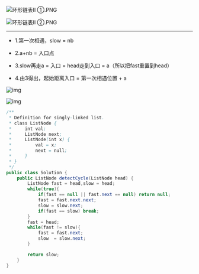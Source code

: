 ![环形链表Ⅱ ①.PNG](https://github.com/ZEQINLIN-666/AlgorithmNotes/blob/main/image/%E7%8E%AF%E5%BD%A2%E9%93%BE%E8%A1%A8%E2%85%A1%20%E2%91%A0.PNG?raw=true)

![环形链表Ⅱ ②.PNG](https://github.com/ZEQINLIN-666/AlgorithmNotes/blob/main/image/%E7%8E%AF%E5%BD%A2%E9%93%BE%E8%A1%A8%E2%85%A1%20%E2%91%A1.PNG?raw=true)

---



- 1.第一次相遇，slow = nb

- 2.a+nb = 入口点
- 3.slow再走a = 入口 = head走到入口 = a（所以把fast重置到head）
- 4.由3得出，起始距离入口 = 第一次相遇位置 + a



![img](https://pic.leetcode-cn.com/9a319387f7fe8d3c3acb9d6bc0bc9f7471ccff6699115db724a99d2acb7b68ca-Picture6.png)

![img](https://pic.leetcode-cn.com/f3977a8e28b45952e01334c1c86d70e3e822c913f81318108052aea81e365788-Picture7.png)

```java
/**
 * Definition for singly-linked list.
 * class ListNode {
 *     int val;
 *     ListNode next;
 *     ListNode(int x) {
 *         val = x;
 *         next = null;
 *     }
 * }
 */
public class Solution {
    public ListNode detectCycle(ListNode head) {
        ListNode fast = head,slow = head;
        while(true){
            if(fast == null || fast.next == null) return null;
            fast = fast.next.next;
            slow = slow.next;
            if(fast == slow) break;
        }
        fast = head;
        while(fast != slow){
            fast = fast.next;
            slow  = slow.next;
        }

        return slow;
    }
}
```

